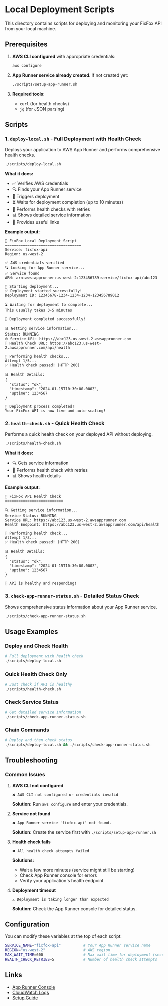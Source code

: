 # Local Deployment Scripts

This directory contains scripts for deploying and monitoring your FixFox API from your local machine.

## Prerequisites

1. **AWS CLI configured** with appropriate credentials:
   ```bash
   aws configure
   ```

2. **App Runner service already created**. If not created yet:
   ```bash
   ./scripts/setup-app-runner.sh
   ```

3. **Required tools**:
   - `curl` (for health checks)
   - `jq` (for JSON parsing)

## Scripts

### 1. `deploy-local.sh` - Full Deployment with Health Check

Deploys your application to AWS App Runner and performs comprehensive health checks.

```bash
./scripts/deploy-local.sh
```

**What it does:**
- ✅ Verifies AWS credentials
- 🔍 Finds your App Runner service
- 🚀 Triggers deployment
- ⏳ Waits for deployment completion (up to 10 minutes)
- 🏥 Performs health checks with retries
- 📊 Shows detailed service information
- 🔗 Provides useful links

**Example output:**
```
🚀 FixFox Local Deployment Script
==================================
Service: fixfox-api
Region: us-west-2

✅ AWS credentials verified
🔍 Looking for App Runner service...
✅ Service found
ARN: arn:aws:apprunner:us-west-2:123456789:service/fixfox-api/abc123

🚀 Starting deployment...
✅ Deployment started successfully!
Deployment ID: 12345678-1234-1234-1234-123456789012

⏳ Waiting for deployment to complete...
This usually takes 3-5 minutes

🎉 Deployment completed successfully!

📊 Getting service information...
Status: RUNNING
🌐 Service URL: https://abc123.us-west-2.awsapprunner.com
🏥 Health Check URL: https://abc123.us-west-2.awsapprunner.com/api/health

🏥 Performing health checks...
Attempt 1/5...
✅ Health check passed! (HTTP 200)

📊 Health Details:
{
  "status": "ok",
  "timestamp": "2024-01-15T10:30:00.000Z",
  "uptime": 1234567
}

🎉 Deployment process completed!
Your FixFox API is now live and auto-scaling!
```

### 2. `health-check.sh` - Quick Health Check

Performs a quick health check on your deployed API without deploying.

```bash
./scripts/health-check.sh
```

**What it does:**
- 🔍 Gets service information
- 🏥 Performs health check with retries
- 📊 Shows health details

**Example output:**
```
🏥 FixFox API Health Check
==========================

🔍 Getting service information...
Service Status: RUNNING
Service URL: https://abc123.us-west-2.awsapprunner.com
Health Endpoint: https://abc123.us-west-2.awsapprunner.com/api/health

🏥 Performing health check...
Attempt 1/3...
✅ Health check passed! (HTTP 200)

📊 Health Details:
{
  "status": "ok",
  "timestamp": "2024-01-15T10:30:00.000Z",
  "uptime": 1234567
}

🎉 API is healthy and responding!
```

### 3. `check-app-runner-status.sh` - Detailed Status Check

Shows comprehensive status information about your App Runner service.

```bash
./scripts/check-app-runner-status.sh
```

## Usage Examples

### Deploy and Check Health
```bash
# Full deployment with health check
./scripts/deploy-local.sh
```

### Quick Health Check Only
```bash
# Just check if API is healthy
./scripts/health-check.sh
```

### Check Service Status
```bash
# Get detailed service information
./scripts/check-app-runner-status.sh
```

### Chain Commands
```bash
# Deploy and then check status
./scripts/deploy-local.sh && ./scripts/check-app-runner-status.sh
```

## Troubleshooting

### Common Issues

1. **AWS CLI not configured**
   ```
   ❌ AWS CLI not configured or credentials invalid
   ```
   **Solution:** Run `aws configure` and enter your credentials.

2. **Service not found**
   ```
   ❌ App Runner service 'fixfox-api' not found.
   ```
   **Solution:** Create the service first with `./scripts/setup-app-runner.sh`

3. **Health check fails**
   ```
   ❌ All health check attempts failed
   ```
   **Solutions:**
   - Wait a few more minutes (service might still be starting)
   - Check App Runner console for errors
   - Verify your application's health endpoint

4. **Deployment timeout**
   ```
   ⚠️ Deployment is taking longer than expected
   ```
   **Solution:** Check the App Runner console for detailed status.

## Configuration

You can modify these variables at the top of each script:

```bash
SERVICE_NAME="fixfox-api"          # Your App Runner service name
REGION="us-west-2"                 # AWS region
MAX_WAIT_TIME=600                  # Max wait time for deployment (seconds)
HEALTH_CHECK_RETRIES=5             # Number of health check attempts
```

## Links

- [App Runner Console](https://console.aws.amazon.com/apprunner/)
- [CloudWatch Logs](https://console.aws.amazon.com/cloudwatch/home?region=us-west-2#logsV2:log-groups)
- [Setup Guide](./app-runner-setup-guide.md) 